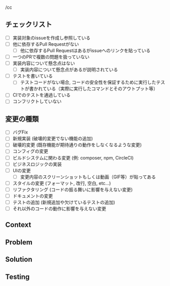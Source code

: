 /cc 
<!-- 通知したい人にメンションを追加してください -->
<!-- レビュー待ちを減らすため出来るだけ一つの変更バッチを小さく保つことを意識しましょう -->
<!-- 【重要】: Pull Requestの作成前にissueを作成してください -->
## チェックリスト
<!-- 各チェックリストの項目が埋まっていることを確認し、埋まっていない場合は補足の説明を書いてください -->
- [ ] 実装対象のissueを作成し参照している
- [ ] 他に依存するPull Requestがない
  - [ ] 他に依存するPull Requestはあるがissueへのリンクを貼っている
- [ ] 一つのPRで複数の問題を扱っていない
- [ ] 実装内容について懸念点はない
  - [ ] 実装内容について懸念点があるが説明されている
- [ ] テストを書いている
  - [ ] テストコードがない場合, コードの安全性を保証するために実行したテストが書かれている（実際に実行したコマンドとそのアウトプット等）
- [ ] CIでのテストを通過している
- [ ] コンフリクトしていない

## 変更の種類
<!-- 変更の種類にチェックを入れてください, 例: Viewの変更 →  UIの変更 -->
- [ ] バグFix
- [ ] 新規実装 (破壊的変更でない機能の追加)
- [ ] 破壊的変更 (既存機能が期待通りの動作をしなくなるような変更)
- [ ] コンフィグの変更
- [ ] ビルドシステムに関わる変更 (例: composer, npm, CircleCI)
- [ ] ビジネスロジックの実装
- [ ] UIの変更
  - [ ] 変更内容のスクリーンショットもしくは動画（GIF等）が貼ってある
- [ ] スタイルの変更 (フォーマット, 改行, 空白, etc...)
- [ ] リファクタリング (コードの振る舞いに影響を与えない変更)
- [ ] ドキュメントの変更
- [ ] テストの追加 (新規追加や欠けているテストの追加)
- [ ] それ以外のコードの動作に影響を与えない変更

## Context
<!-- このPull Requestが属するコンテキストを書いてください -->
<!-- 例:-->
<!-- 良い例: - Refs #issueナンバー -->
<!-- 良い例: - Close #15 (PRのマージと同時にissueをCloseする場合) -->
<!-- 良い例: - JIRAチケットURL -->
<!-- 良い例: - 仕様書URL -->
<!-- 良い例: - デザインURL -->
<!-- 良い例: - 依存するPull Request No e.g. #13 -->

## Problem
<!-- 問題としている対象を書いてください -->
<!-- 例: -->
<!-- 良い例: - チケットNo.○○の~~を実装するため○○を追加する必要がある. URL: ~ -->
<!-- 良い例: - 現在○○だが○○なため、○○といった問題を抱えている. その原因は○○のため -->
<!-- 悪い例: - ログインを実装したい -->

## Solution
<!-- どのようにこの問題を解決しようと考えているか -->
<!-- 例 -->
<!-- 良い例: - ○○の問題に対して○○というソリューションを使うことで問題を解決出来る. URL: ~ -->
<!-- 良い例: - ○○といったカラム名を○○に修正することで○○の問題が解決する. なぜなら〜だから -->
<!-- 良い例: - ○○に○を追加する. ただ○○という点については悩んでいるのでディスカッションしたい -->
<!-- 良い例: - 実装のスクリーンショット.jpg -->
<!-- 悪い例: - 画面を追加 -->

## Testing
<!-- テストコードが無い場合実行したテストをここで説明 -->
<!-- 良い例: 実行したコマンドと結果の出力のセット -->
<!-- 良い例: エビデンスとなるスクリーンショット, 動画等 -->
<!-- 悪い例: 再現方法が不明瞭なテスト方法. e.g. コマンドを実行して目視で確認した -->
